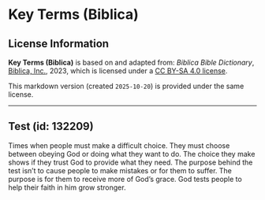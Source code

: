 # Key Terms (Biblica)

## License Information

**Key Terms (Biblica)** is based on and adapted from: _Biblica Bible Dictionary_, [Biblica, Inc.](https://www.biblica.com/), 2023, which is licensed under a [CC BY-SA 4.0 license](https://creativecommons.org/licenses/by-sa/4.0/legalcode.en).

This markdown version (created `2025-10-20`) is provided under the same license.



--------------------------------

## Test (id: 132209)

Times when people must make a difficult choice. They must choose between obeying God or doing what they want to do. The choice they make shows if they trust God to provide what they need. The purpose behind the test isn’t to cause people to make mistakes or for them to suffer. The purpose is for them to receive more of God’s grace. God tests people to help their faith in him grow stronger.



